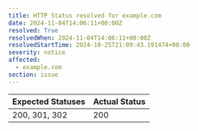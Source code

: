 ```yaml
---
title: HTTP Status resolved for example.com
date: 2024-11-04T14:06:11+00:00Z
resolved: True
resolvedWhen: 2024-11-04T14:06:11+00:00Z
resolvedStartTime: 2024-10-25T21:09:43.191474+00:00
severity: notice
affected:
  - example.com
section: issue
---
```


| Expected Statuses | Actual Status  |
|-------------------|----------------|
| 200, 301, 302 | 200 |
